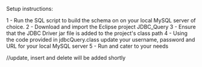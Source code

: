 Setup instructions:

1 - Run the SQL script to build the schema on on your local MySQL server of choice.
2 - Download and import the Eclipse project JDBC_Query
3 - Ensure that the JDBC Driver jar file is added to the project's class path
4 - Using the code provided in jdbcQuery.class update your username, password and URL for your local MySQL server
5 - Run and cater to your needs

//update, insert and delete will be added shortly
